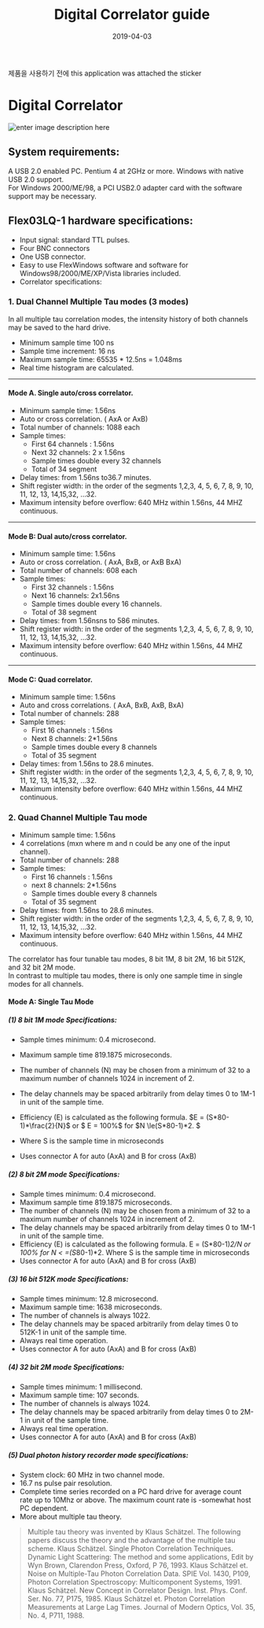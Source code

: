 ﻿---
title: "Digital Correlator guide"
collection: post
permalink: /posts/2019/04/Digital Correlator guide
date: 2019-04-03
tag:
  - Digital correlator
  - flex03lq-01
---
제품을 사용하기 전에 
this application was attached the sticker

# Digital Correlator

![enter image description here](https://lh3.googleusercontent.com/EmTjhXsILctHz39Z2HzkseZr8Lf8M0bLqKzIo2Tx0zOAPrlaIY0iUXrTdFuXKZT6Dqzfwyf1fIQ)
## System requirements:
A USB 2.0 enabled PC.  Pentium 4 at 2GHz or more.  Windows with native USB 2.0 support.   
For Windows 2000/ME/98, a PCI USB2.0 adapter card with the software support may be necessary.

## Flex03LQ-1 hardware specifications:
- Input signal: standard TTL pulses.
- Four BNC connectors
- One USB connector.
- Easy to use FlexWindows software and software for Windows98/2000/ME/XP/Vista libraries included.
- Correlator specifications:

### 1. Dual Channel Multiple Tau modes (3 modes)
In all multiple tau correlation modes, the intensity history of both channels may be saved to the hard drive. 
- Minimum sample time 100 ns
- Sample time increment: 16 ns
- Maximum sample time: 65535 * 12.5ns = 1.048ms
- Real time histogram are calculated.

---
#### Mode A. Single auto/cross correlator.
-  Minimum sample time: 1.56ns
-  Auto or cross correlation. ( AxA or AxB)
-  Total number of channels: 1088 each
-  Sample times:   
	- First 64 channels : 1.56ns
	- Next 32 channels: 2 x 1.56ns 
	- Sample times double every 32 channels  
	- Total of 34 segment
-  Delay times: from 1.56ns to36.7 minutes.
- Shift register width:  in the order of the segments 1,2,3, 4, 5, 6, 7, 8, 9, 10, 11, 12, 13, 14,15,32, …32.
- Maximum intensity before overflow: 640 MHz within 1.56ns, 44  MHZ continuous.

---
#### Mode B: Dual auto/cross correlator.

- Minimum sample time: 1.56ns
- Auto or cross correlation. ( AxA, BxB, or  AxB BxA)
- Total number of channels: 608 each
- Sample times: 
	-  First 32 channels : 1.56ns
	-  Next 16 channels: 2x1.56ns
	-  Sample times double every 16 channels. 
	-  Total of 38 segment
- Delay times: from 1.56nsns to 586 minutes.
- Shift register width:  in the order of the segments 1,2,3, 4, 5, 6, 7, 8, 9, 10, 11, 12, 13, 14,15,32, …32.
- Maximum intensity before overflow: 640 MHz within 1.56ns, 44  MHZ continuous.

---
#### Mode C: Quad correlator.
- Minimum sample time: 1.56ns
- Auto and cross correlations. ( AxA, BxB,  AxB, BxA)
- Total number of channels: 288
- Sample times:   
	- First 16 channels : 1.56ns
	- Next 8 channels: 2*1.56ns
	- Sample times double every 8 channels
	- Total of 35 segment
- Delay times: from 1.56ns to 28.6 minutes.
- Shift register width:  in the order of the segments 1,2,3, 4, 5, 6, 7, 8, 9, 10, 11, 12, 13, 14,15,32, …32.
- Maximum intensity before overflow: 640  MHz within 1.56ns, 44   MHZ continuous.

### 2. Quad Channel Multiple Tau mode
- Minimum sample time: 1.56ns
- 4 correlations (mxn where m and n could be any one of the input channel). 
- Total number of channels: 288
- Sample times:   
	- First 16 channels : 1.56ns
	- next 8 channels: 2*1.56ns
	- Sample times double every 8 channels
	- Total of 35 segment
- Delay times: from 1.56ns to 28.6 minutes.
- Shift register width:  in the order of the segments 1,2,3, 4, 5, 6, 7, 8, 9, 10, 11, 12, 13, 14,15,32, …32.
- Maximum intensity before overflow: 640  MHz within 1.56ns, 44   MHZ continuous.

The correlator has four tunable tau modes, 8 bit 1M, 8 bit 2M, 16 bit 512K, and 32 bit 2M mode.  
In contrast to multiple tau modes, there is only one sample time in single modes for all channels.

#### Mode A: Single Tau Mode
##### (1) 8 bit 1M mode Specifications:
- Sample times minimum: 0.4 microsecond.
- Maximum sample time 819.1875 microseconds.

- The number of channels (N) may be chosen from a minimum of 32 to a maximum number of channels 1024 in increment of 2. 
- The delay channels may be spaced arbitrarily from delay times 0 to 1M-1 in unit of the sample time.
- Efficiency (E) is calculated as the following formula. $E = (S*80-1)*\frac{2}{N}$ or
 $ E = 100\%$ for $N \le(S*80-1)*2. $
- Where S is the sample time in microseconds
- Uses connector A for auto (AxA) and B for cross (AxB)

##### (2) 8 bit 2M mode Specifications:
- Sample times minimum: 0.4 microsecond.
- Maximum sample time 819.1875 microseconds.
- The number of channels (N) may be chosen from a minimum of 32 to a maximum number of channels 1024 in increment of 2. 
- The delay channels may be spaced arbitrarily from delay times 0 to 1M-1 in unit of the sample time.
- Efficiency (E) is calculated as the following formula. E = (S*80-1)*2/N or 100% for N < =(S*80-1)*2. Where S is the sample time in microseconds
- Uses connector A for auto (AxA) and B for cross (AxB)
##### (3) 16 bit 512K mode Specifications: 
- Sample times minimum: 12.8 microsecond.
- Maximum sample time: 1638 microseconds.
- The number of channels is always 1022. 
- The delay channels may be spaced arbitrarily from delay times 0 to 512K-1 in unit of the sample time.
- Always real time operation.
- Uses connector A for auto (AxA) and B for cross (AxB)

 

##### (4) 32 bit 2M mode Specifications:
- Sample times minimum: 1 millisecond.
- Maximum sample time: 107 seconds.
- The number of channels is always 1024. 
- The delay channels may be spaced arbitrarily from delay times 0 to 2M-1 in unit of the sample time.
- Always real time operation.
- Uses connector A for auto (AxA) and B for cross (AxB)

##### (5) Dual photon history recorder mode specifications:
- System clock: 60 MHz in two channel mode.
- 16.7 ns pulse pair resolution.
- Complete time series recorded on a PC hard drive for average count rate up to 10Mhz or above.  The maximum count rate is -somewhat host PC dependent.
- More about multiple tau theory.


> Multiple tau theory was invented by Klaus Schätzel.  The following papers discuss the theory and the advantage of the multiple tau scheme.
Klaus Schätzel. Single Photon Correlation Techniques. Dynamic Light Scattering: The method and some applications, Edit by Wyn Brown, Clarendon Press, Oxford, P 76, 1993.
Klaus Schätzel et.  Noise on Multiple-Tau Photon Correlation Data.   SPIE Vol. 1430, P109, Photon Correlation Spectroscopy: Multicomponent Systems, 1991.
Klaus Schätzel. New Concept in Correlator Design. Inst. Phys. Conf. Ser. No. 77, P175, 1985.
Klaus Schätzel et.  Photon Correlation Measurements at Large Lag Times.  Journal of Modern Optics, Vol. 35, No. 4, P711, 1988.
<!--stackedit_data:
eyJoaXN0b3J5IjpbLTQ3NTE4NTY0Nl19
-->